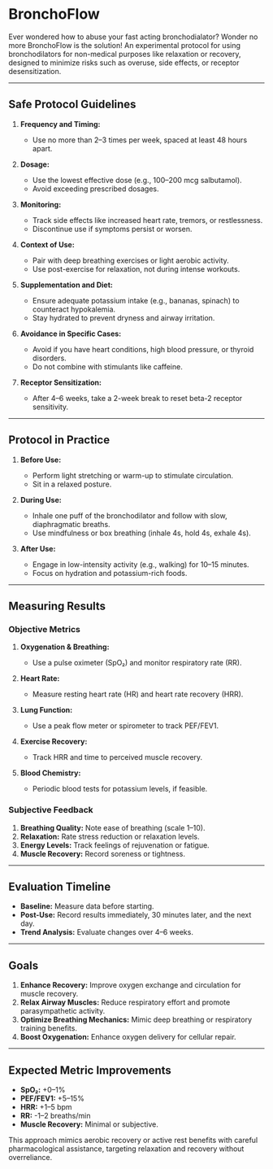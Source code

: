 # BronchoFlow

Ever wondered how to abuse your fast acting bronchodialator? Wonder no more BronchoFlow is the solution! An experimental protocol for using bronchodilators for non-medical purposes like relaxation or recovery, designed to minimize risks such as overuse, side effects, or receptor desensitization.

---

## Safe Protocol Guidelines

1. **Frequency and Timing:**
   - Use no more than 2–3 times per week, spaced at least 48 hours apart.

2. **Dosage:**
   - Use the lowest effective dose (e.g., 100–200 mcg salbutamol).
   - Avoid exceeding prescribed dosages.

3. **Monitoring:**
   - Track side effects like increased heart rate, tremors, or restlessness.
   - Discontinue use if symptoms persist or worsen.

4. **Context of Use:**
   - Pair with deep breathing exercises or light aerobic activity.
   - Use post-exercise for relaxation, not during intense workouts.

5. **Supplementation and Diet:**
   - Ensure adequate potassium intake (e.g., bananas, spinach) to counteract hypokalemia.
   - Stay hydrated to prevent dryness and airway irritation.

6. **Avoidance in Specific Cases:**
   - Avoid if you have heart conditions, high blood pressure, or thyroid disorders.
   - Do not combine with stimulants like caffeine.

7. **Receptor Sensitization:**
   - After 4–6 weeks, take a 2-week break to reset beta-2 receptor sensitivity.

---

## Protocol in Practice

1. **Before Use:**
   - Perform light stretching or warm-up to stimulate circulation.
   - Sit in a relaxed posture.

2. **During Use:**
   - Inhale one puff of the bronchodilator and follow with slow, diaphragmatic breaths.
   - Use mindfulness or box breathing (inhale 4s, hold 4s, exhale 4s).

3. **After Use:**
   - Engage in low-intensity activity (e.g., walking) for 10–15 minutes.
   - Focus on hydration and potassium-rich foods.

---

## Measuring Results

### Objective Metrics
1. **Oxygenation & Breathing:**
   - Use a pulse oximeter (SpO₂) and monitor respiratory rate (RR).

2. **Heart Rate:**
   - Measure resting heart rate (HR) and heart rate recovery (HRR).

3. **Lung Function:**
   - Use a peak flow meter or spirometer to track PEF/FEV1.

4. **Exercise Recovery:**
   - Track HRR and time to perceived muscle recovery.

5. **Blood Chemistry:**
   - Periodic blood tests for potassium levels, if feasible.

### Subjective Feedback
1. **Breathing Quality:** Note ease of breathing (scale 1–10).
2. **Relaxation:** Rate stress reduction or relaxation levels.
3. **Energy Levels:** Track feelings of rejuvenation or fatigue.
4. **Muscle Recovery:** Record soreness or tightness.

---

## Evaluation Timeline
- **Baseline:** Measure data before starting.
- **Post-Use:** Record results immediately, 30 minutes later, and the next day.
- **Trend Analysis:** Evaluate changes over 4–6 weeks.

---

## Goals

1. **Enhance Recovery:** Improve oxygen exchange and circulation for muscle recovery.
2. **Relax Airway Muscles:** Reduce respiratory effort and promote parasympathetic activity.
3. **Optimize Breathing Mechanics:** Mimic deep breathing or respiratory training benefits.
4. **Boost Oxygenation:** Enhance oxygen delivery for cellular repair.

---

## Expected Metric Improvements
- **SpO₂:** +0–1%
- **PEF/FEV1:** +5–15%
- **HRR:** +1–5 bpm
- **RR:** -1–2 breaths/min
- **Muscle Recovery:** Minimal or subjective.

This approach mimics aerobic recovery or active rest benefits with careful pharmacological assistance, targeting relaxation and recovery without overreliance.
